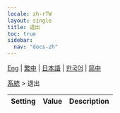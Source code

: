 ```yaml
---
locale: zh-rTW
layout: single
title: 退出
toc: true
sidebar:
  nav: "docs-zh"
---
```

[Eng](/dancexr/menu/2025.4/system2/exit) | [繁中](/tw/dancexr/menu/2025.4/system2/exit) | [日本語](/jp/dancexr/menu/2025.4/system2/exit) | [한국어](/kr/dancexr/menu/2025.4/system2/exit) | [简中](/zh/dancexr/menu/2025.4/system2/exit)

[系統](../menu#系統) > 退出



| Setting | Value | Description |
| :--- | --- | :--- |
